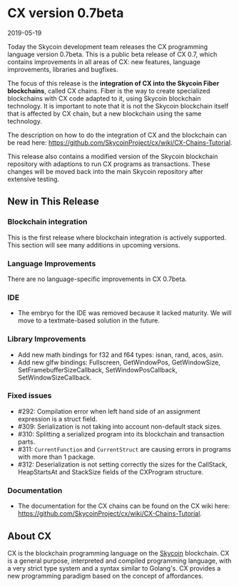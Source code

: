 # CX version 0.7beta

2019-05-19

Today the Skycoin development team releases the CX programming language
version 0.7beta. This is a public beta release of CX 0.7, which contains
improvements in all areas of CX: new features, language improvements,
libraries and bugfixes.

The focus of this release is the **integration of CX into the Skycoin Fiber
blockchains**, called CX chains.  Fiber is the way to create specialized
blockchains with CX code adapted to it, using Skycoin blockchain
technology. It is important to note that it is not the Skycoin blockchain
itself that is affected by CX chain, but a new blockchain using the same
technology.

The description on how to do the integration of CX and the blockchain can be
read here: https://github.com/SkycoinProject/cx/wiki/CX-Chains-Tutorial.

This release also contains a modified version of the Skycoin blockchain
repository with adaptions to run CX programs as transactions. These changes
will be moved back into the main Skycoin repository after extensive testing.

## New in This Release

### Blockchain integration

This is the first release where blockchain integration is actively supported.
This section will see many additions in upcoming versions.

### Language Improvements

There are no language-specific improvements in CX 0.7beta.

### IDE
* The embryo for the IDE was removed because it lacked maturity. We will move
  to a textmate-based solution in the future.

### Library Improvements

* Add new math bindings for f32 and f64 types: isnan, rand, acos, asin.
* Add new glfw bindings: Fullscreen, GetWindowPos, GetWindowSize, SetFramebufferSizeCallback, SetWindowPosCallback, SetWindowSizeCallback.

### Fixed issues

* \#292: Compilation error when left hand side of an assignment expression is a struct field.
* \#309: Serialization is not taking into account non-default stack sizes.
* \#310: Splitting a serialized program into its blockchain and transaction parts.
* \#311: `CurrentFunction` and `CurrentStruct` are causing errors in programs with more than 1 package.
* \#312: Deserialization is not setting correctly the sizes for the CallStack, HeapStartsAt and StackSize fields of the CXProgram structure.

### Documentation

* The documentation for the CX chains can be found on the CX wiki here:
  https://github.com/SkycoinProject/cx/wiki/CX-Chains-Tutorial.

## About CX

CX is the blockchain programming language on the
[Skycoin](https://www.skycoin.net/) blockchain. CX is a general purpose,
interpreted and compiled programming language, with a very strict type system
and a syntax similar to Golang's. CX provides a new programming paradigm based
on the concept of affordances.
